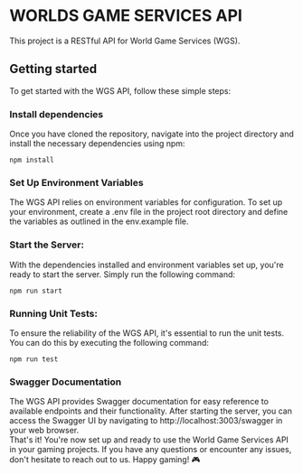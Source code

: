 # WORLDS GAME SERVICES API

This project is a RESTful API for World Game Services (WGS).

## Getting started

To get started with the WGS API, follow these simple steps:

### Install dependencies

Once you have cloned the repository, navigate into the project directory and install the necessary dependencies using npm:

```shell
npm install
```

### Set Up Environment Variables

The WGS API relies on environment variables for configuration. To set up your environment, create a .env file in the project root directory and define the variables as outlined in the env.example file.

### Start the Server:

With the dependencies installed and environment variables set up, you're ready to start the server. Simply run the following command:

```shell
npm run start
```

### Running Unit Tests:

To ensure the reliability of the WGS API, it's essential to run the unit tests. You can do this by executing the following command:

```shell
npm run test
```

### Swagger Documentation

The WGS API provides Swagger documentation for easy reference to available endpoints and their functionality. After starting the server, you can access the Swagger UI by navigating to http://localhost:3003/swagger in your web browser.  
That's it! You're now set up and ready to use the World Game Services API in your gaming projects. If you have any questions or encounter any issues, don't hesitate to reach out to us. Happy gaming! 🎮
